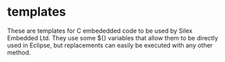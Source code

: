 # templates

These are templates for C embededded code to be used by Silex Embedded Ltd. 
They use some ${} variables that allow them to be directly used in Eclipse, but replacements can easily be executed with any other method.